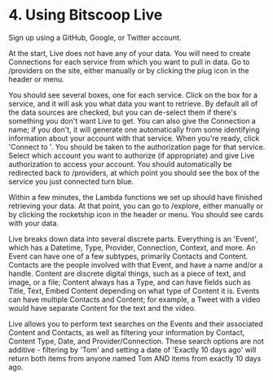 # 4. Using Bitscoop Live

Sign up using a GitHub, Google, or Twitter account.

At the start, Live does not have any of your data.
You will need to create Connections for each service from which you want to pull in data.
Go to /providers on the site, either manually or by clicking the plug icon in the header or menu.

You should see several boxes, one for each service.
Click on the box for a service, and it will ask you what data you want to retrieve.
By default all of the data sources are checked, but you can de-select them if there's something you don't want Live to get.
You can also give the Connection a name; if you don't, it will generate one automatically from some identifying information about your account with that service.
When you're ready, click 'Connect to <service>'.
You should be taken to the authorization page for that service.
Select which account you want to authorize (if appropriate) and give Live authorization to access your account.
You should automatically be redirected back to /providers, at which point you should see the box of the service you just connected turn blue.

Within a few minutes, the Lambda functions we set up should have finished retrieving your data.
At that point, you can go to /explore, either manually or by clicking the rocketship icon in the header or menu.
You should see cards with your data.

Live breaks down data into several discrete parts.
Everything is an 'Event', which has a Datetime, Type, Provider, Connection, Context, and more.
An Event can have one of a few subtypes, primarily Contacts and Content.
Contacts are the people involved with that Event, and have a name and/or a handle.
Content are discrete digital things, such as a piece of text, and image, or a file; Content always has a Type, and can have fields such as Title, Text, Embed Content depending on what type of Content it is.
Events can have multiple Contacts and Content; for example, a Tweet with a video would have separate Content for the text and the video.

Live allows you to perform text searches on the Events and their associated Content and Contacts, as well as filtering your information by Contact, Content Type, Date, and Provider/Connection.
These search options are not additive - filtering by 'Tom' and setting a date of 'Exactly 10 days ago' will return both items from anyone named Tom AND items from exactly 10 days ago.
